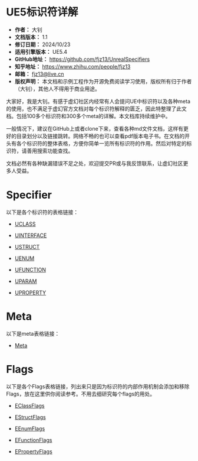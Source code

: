 # UE5标识符详解

- **作者：** 大钊
- **文档版本：** 1.1
- **修订日期：** 2024/10/23
- **适用引擎版本：** UE5.4
- **GitHub地址：** https://github.com/fjz13/UnrealSpecifiers
- **知乎地址：** https://www.zhihu.com/people/fjz13
- **邮箱：** fjz13@live.cn
- **版权声明：** 本文档和示例工程作为开源免费阅读学习使用，版权所有归于作者（大钊），其他人不得用于商业用途。

大家好，我是大钊。有感于虚幻社区内经常有人会提问UE中标识符以及各种meta的使用，也不满足于虚幻官方文档对每个标识符解释的匮乏，因此特整理了此文档。包括100多个标识符和300多个meta的详解。本文档库持续维护中。

一般情况下，建议在GitHub上或者clone下来，查看各种md文件文档，这样有更好的目录划分以及链接跳转。网络不畅的也可以查看pdf版本电子书。在文档的开头有各个标识符的整体表格，方便你简单一览所有标识符的作用。然后对特定的标识符，请善用搜索功能查找。

文档必然有各种缺漏错误不足之处，欢迎提交PR或与我反馈联系，让虚幻社区更多人受益。

# Specifier

以下是各个标识符的表格链接：

- [UCLASS](#Specifier_UCLASS)
- [UINTERFACE](#Specifier_UINTERFACE)

- [USTRUCT](#Specifier_USTRUCT)

- [UENUM](#Specifier_UENUM)
- [UFUNCTION](#Specifier_UFUNCTION)

- [UPARAM](#Specifier_UPARAM)

- [UPROPERTY](#Specifier_UPROPERTY)

# Meta

以下是meta表格链接：

- [Meta](#Meta)

# Flags

以下是各个Flags表格链接，列出来只是因为标识符的内部作用机制会添加和移除Flags，放在这里供你阅读参考。不用去细研究每个flags的用处。

- [EClassFlags](#Flags_EClassFlags)

- [EStructFlags](#Flags_EStructFlags)

- [EEnumFlags](#Flags_EEnumFlags)

- [EFunctionFlags](#Flags_EFunctionFlags)

- [EPropertyFlags](#Flags_EPropertyFlags)
